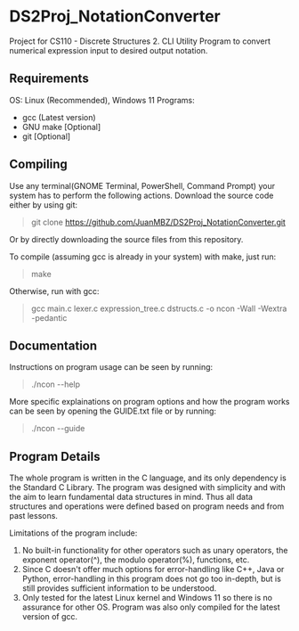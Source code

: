# DS2Proj_NotationConverter
Project for CS110 - Discrete Structures 2. CLI Utility Program to convert numerical expression input to desired output notation.

## Requirements
OS: Linux (Recommended), Windows 11
Programs: 
- gcc (Latest version)
- GNU make [Optional]
- git [Optional]

## Compiling 
Use any terminal(GNOME Terminal, PowerShell, Command Prompt) your system has to perform the following actions.
Download the source code either by using git:
> git clone https://github.com/JuanMBZ/DS2Proj_NotationConverter.git

Or by directly downloading the source files from this repository.

To compile (assuming gcc is already in your system) with make, just run:
> make  

Otherwise, run with gcc:  
> gcc main.c lexer.c expression_tree.c dstructs.c -o ncon -Wall -Wextra -pedantic  

## Documentation
Instructions on program usage can be seen by running:
> ./ncon --help

More specific explainations on program options and how the program works can be seen by opening the GUIDE.txt file or by running:
> ./ncon --guide


## Program Details
The whole program is written in the C language, and its only dependency is the Standard C Library.
The program was designed with simplicity and with the aim to learn fundamental data structures in mind. Thus all data structures and operations were defined based on program needs and from past lessons.

Limitations of the program include:
1. No built-in functionality for other operators such as unary operators, the exponent operator(^), the modulo operator(%), functions, etc.
2. Since C doesn't offer much options for error-handling like C++, Java or Python, error-handling in this program does not go too in-depth, but is still provides sufficient information to be understood.
3. Only tested for the latest Linux kernel and Windows 11 so there is no assurance for other OS. Program was also only compiled for the latest version of gcc.
